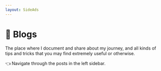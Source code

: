 ```yaml
---
layout: SideAds
---
```


# 📝 Blogs

The place where I document and share about my journey, and all kinds of tips and tricks that you may find extremely useful or otherwise.

👈 Navigate through the posts in the left sidebar.
